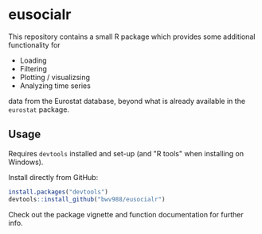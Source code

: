 # eusocialr

This repository contains a small R package which provides some additional functionality for

* Loading
* Filtering
* Plotting / visualizsing
* Analyzing time series

data from the Eurostat database, beyond what is already available in the `eurostat` package. 

## Usage

Requires `devtools` installed and set-up (and "R tools" when installing on Windows).

Install directly from GitHub:

```r
install.packages("devtools")
devtools::install_github("bwv988/eusocialr")
```

Check out the package vignette and function documentation for further info.


